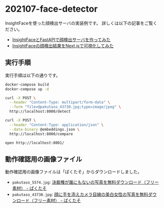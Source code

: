 # 202107-face-detector

InsightFaceを使った顔検出サーバの実装例です。
詳しくは以下の記事をご覧ください。

* [InsightFaceとFastAPIで顔検出サーバを作ってみた](https://zenn.dev/yuyakato/articles/6a1d8177901381)
* [InsightFaceの顔検出結果をNext.jsで可視化してみた](https://zenn.dev/yuyakato/articles/e96b9d8ec289cc)

## 実行手順

実行手順は以下の通りです。

```sh
docker-compose build
docker-compose up -d

curl -X POST \
  --header "Content-Type: multipart/form-data" \
  --form "file=@pakutaso_43730.jpg;type=image/jpeg" \
  http://localhost:8000/detect

curl -X POST \
  --header "Content-Type: application/json" \
  --data-binary @embeddings.json \
  http://localhost:8000/compare

open http://localhost:8001/
```

## 動作確認用の画像ファイル

動作確認用の画像ファイルは「ぱくたそ」からダウンロードしました。

* `pakutaso_5574.jpg`: [決裁権が誰にもないの写真を無料ダウンロード（フリー素材） - ぱくたそ](https://www.pakutaso.com/20141237343post-4921.html)
* `pakutaso_43730.jpg`: [顔に手を添えカメラ目線の美白女性の写真を無料ダウンロード（フリー素材） - ぱくたそ](https://www.pakutaso.com/20210219041post-33497.html)
